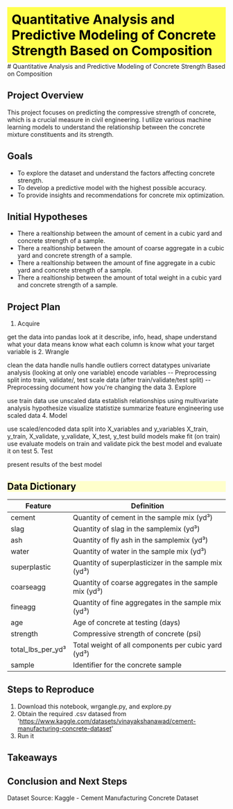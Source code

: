 <div style="background-color: #ffff4d; color: black; font-size: 30px; padding: 10px;">
  <strong>Quantitative Analysis and Predictive Modeling of Concrete Strength Based on Composition</strong>
</div>
# Quantitative Analysis and Predictive Modeling of Concrete Strength Based on Composition

## Project Overview

This project focuses on predicting the compressive strength of concrete, which is a crucial measure in civil engineering. I utilize various machine learning models to understand the relationship between the concrete mixture constituents and its strength.

## Goals

- To explore the dataset and understand the factors affecting concrete strength.
- To develop a predictive model with the highest possible accuracy.
- To provide insights and recommendations for concrete mix optimization.

## Initial Hypotheses

- There a realtionship between the amount of cement in a cubic yard and concrete strength of a sample.
- There a realtionship between the amount of coarse aggregate in a cubic yard and concrete strength of a sample.
- There a realtionship between the amount of fine aggregate in a cubic yard and concrete strength of a sample.
- There a realtionship between the amount of total weight in a cubic yard and concrete strength of a sample.

## Project Plan

1. Acquire

get the data into pandas
look at it
describe, info, head, shape
understand what your data means
know what each column is
know what your target variable is
2. Wrangle

clean the data
handle nulls
handle outliers
correct datatypes
univariate analysis (looking at only one variable)
encode variables -- Preprocessing
split into train, validate/, test
scale data (after train/validate/test split) -- Preprocessing
document how you're changing the data
3. Explore

use train data
use unscaled data
establish relationships using multivariate analysis
hypothesize
visualize
statistize
summarize
feature engineering
use scaled data
4. Model

use scaled/encoded data
split into X_variables and y_variables
X_train, y_train, X_validate, y_validate, X_test, y_test
build models
make
fit (on train)
use
evaluate models on train and validate
pick the best model and evaluate it on test
5. Test

present results of the best model


<div style="color:black;background-color: #ffffcc;">
  
  ## Data Dictionary</div>

| Feature       | Definition                                 |
|---------------|--------------------------------------------|
| cement        | Quantity of cement in the sample mix (yd³)  |
| slag          | Quantity of slag in the samplemix (yd³)    |
| ash           | Quantity of fly ash in the samplemix (yd³) |
| water         | Quantity of water in the sample mix (yd³)   |
| superplastic  | Quantity of superplasticizer in the sample mix (yd³)   |
| coarseagg     | Quantity of coarse aggregates in the sample mix (yd³)  |
| fineagg       | Quantity of fine aggregates in the sample mix (yd³)    |
| age           | Age of concrete at testing (days)          |
| strength      | Compressive strength of concrete (psi)     |
| total_lbs_per_yd³ | Total weight of all components per cubic yard (yd³) |
| sample        | Identifier for the concrete sample         |


## Steps to Reproduce
1. Download this notebook, wrgangle.py, and explore.py
2. Obtain the required .csv datased from 'https://www.kaggle.com/datasets/vinayakshanawad/cement-manufacturing-concrete-dataset'
3. Run it

## Takeaways



## Conclusion and Next Steps



Dataset Source: Kaggle - Cement Manufacturing Concrete Dataset
